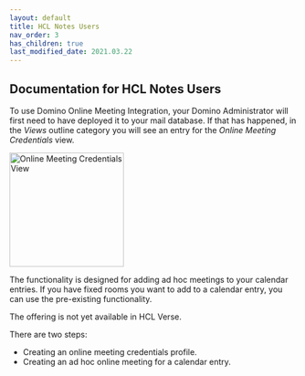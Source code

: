 ```yaml
---
layout: default
title: HCL Notes Users
nav_order: 3
has_children: true
last_modified_date: 2021.03.22
---
```


## Documentation for HCL Notes Users

To use Domino Online Meeting Integration, your Domino Administrator will first need to have deployed it to your mail database. If that has happened, in the *Views* outline category you will see an entry for the *Online Meeting Credentials* view.

<img src="{{'/assets/images/user_guide/credentials_view.png' | relative_url}}" style="height:200px" alt="Online Meeting Credentials View" />

The functionality is designed for adding ad hoc meetings to your calendar entries. If you have fixed rooms you want to add to a calendar entry, you can use the pre-existing functionality.

The offering is not yet available in HCL Verse.

There are two steps:
- Creating an online meeting credentials profile.  
- Creating an ad hoc online meeting for a calendar entry.
